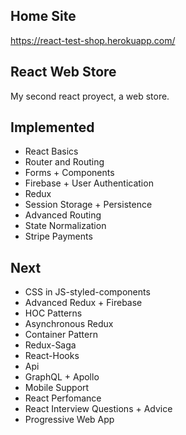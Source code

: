 ## Home Site
https://react-test-shop.herokuapp.com/

## React Web Store

My second react proyect, a web store.



## Implemented

- React Basics
- Router and Routing
- Forms + Components
- Firebase + User Authentication
- Redux
- Session Storage + Persistence
- Advanced Routing
- State Normalization
- Stripe Payments

  
## Next

- CSS in JS-styled-components
- Advanced Redux + Firebase
- HOC Patterns
- Asynchronous Redux
- Container Pattern
- Redux-Saga
- React-Hooks
- Api
- GraphQL + Apollo
- Mobile Support
- React Perfomance
- React Interview Questions + Advice
- Progressive Web App
